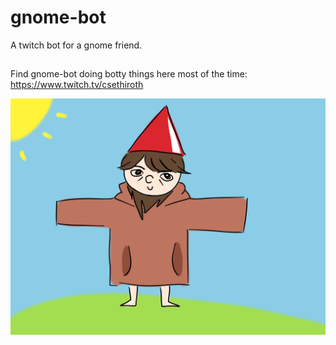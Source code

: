 # gnome-bot
A twitch bot for a gnome friend. 
##
Find gnome-bot doing botty things here most of the time: https://www.twitch.tv/csethiroth

![screenshot](./img/gnome-img.png)

